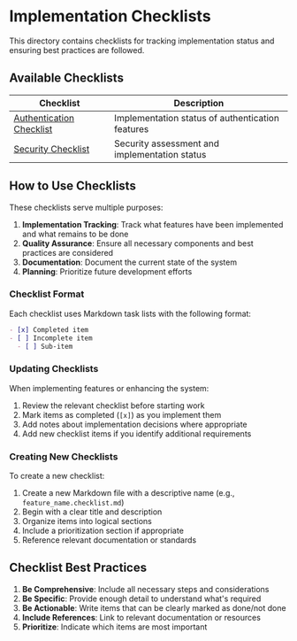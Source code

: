 # Implementation Checklists

This directory contains checklists for tracking implementation status and ensuring best practices are followed.

## Available Checklists

| Checklist | Description |
|-----------|-------------|
| [Authentication Checklist](./authentication.checklist.md) | Implementation status of authentication features |
| [Security Checklist](./security_checklist.md) | Security assessment and implementation status |

## How to Use Checklists

These checklists serve multiple purposes:

1. **Implementation Tracking**: Track what features have been implemented and what remains to be done
2. **Quality Assurance**: Ensure all necessary components and best practices are considered
3. **Documentation**: Document the current state of the system
4. **Planning**: Prioritize future development efforts

### Checklist Format

Each checklist uses Markdown task lists with the following format:

```markdown
- [x] Completed item
- [ ] Incomplete item
  - [ ] Sub-item
```

### Updating Checklists

When implementing features or enhancing the system:

1. Review the relevant checklist before starting work
2. Mark items as completed (`[x]`) as you implement them
3. Add notes about implementation decisions where appropriate
4. Add new checklist items if you identify additional requirements

### Creating New Checklists

To create a new checklist:

1. Create a new Markdown file with a descriptive name (e.g., `feature_name.checklist.md`)
2. Begin with a clear title and description
3. Organize items into logical sections
4. Include a prioritization section if appropriate
5. Reference relevant documentation or standards

## Checklist Best Practices

1. **Be Comprehensive**: Include all necessary steps and considerations
2. **Be Specific**: Provide enough detail to understand what's required
3. **Be Actionable**: Write items that can be clearly marked as done/not done
4. **Include References**: Link to relevant documentation or resources
5. **Prioritize**: Indicate which items are most important 